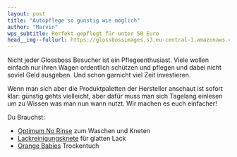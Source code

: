 ```yaml
---
layout: post
title: "Autopflege so günstig wie möglich"
author: "Marvin"
wps_subtitle: Perfekt gepflegt für unter 50 Euro
head__img--fullurl: https://glossbossimages.s3.eu-central-1.amazonaws.com/
---
```


Nicht jeder Glossboss Besucher ist ein Pflegeenthusiast. Viele wollen einfach nur ihren Wagen ordentlich schützen und pflegen und dabei nicht soviel Geld ausgeben. Und schon garnicht viel Zeit investieren.

Wenn man sich aber die Produktpaletten der Hersteller anschaut ist sofort klar: günstig gehts vielleicht, aber dafür muss man sich Tagelang einlesen um zu Wissen was man nun wann nutzt. Wir machen es euch einfacher!

Du Brauchst:

- [Optimum No Rinse](http://amzn.to/1OY2sBY) zum Waschen und Kneten
- [Lackreinigungsknete](http://amzn.to/1OY2GZA) für glatten Lack
- [Orange Babies](http://amzn.to/1OY2KIP) Trockentuch

